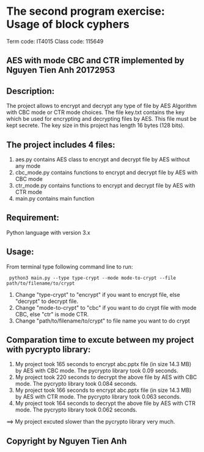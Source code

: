 # The second program exercise: Usage of block cyphers

Term code: IT4015
Class code: 115649

## AES with mode CBC and CTR implemented by Nguyen Tien Anh 20172953

## Description:

The project allows to encrypt and decrypt any type of file by AES Algorithm with CBC mode or CTR mode choices.
The file key.txt contains the key which be used for encrypting and decrypting files by AES. This file must be kept secrete.
The key size in this project has length 16 bytes (128 bits).

## The project includes 4 files:

1. aes.py contains AES class to encrypt and decrypt file by AES without any mode
2. cbc_mode.py contains functions to encrypt and decrypt file by AES with CBC mode
3. ctr_mode.py contains functions to encrypt and decrypt file by AES with CTR mode
4. main.py contains main function

## Requirement:

Python language with version 3.x

## Usage:

From terminal type following command line to run:

```  python3 main.py --type type-crypt --mode mode-to-crypt --file path/to/filename/to/crypt  ```

1. Change "type-crypt" to "encrypt" if you want to encrypt file, else "decrypt" to decrypt file.
2. Change "mode-to-crypt" to "cbc" if you want to do crypt file with mode CBC, else "ctr" is mode CTR.
3. Change "path/to/filename/to/crypt" to file name you want to do crypt

## Comparation time to excute between my project with pycrypto library:

1. My project took 165 seconds to encrypt abc.pptx file (in size 14.3 MB) by AES with CBC mode. The pycrypto library took 0.09 seconds.
2. My project took 220 seconds to decrypt the above file by AES with CBC mode. The pycrypto library took 0.084 seconds.
3. My project took 166 seconds to encrypt abc.pptx file (in size 14.3 MB) by AES with CTR mode. The pycrypto library took 0.063 seconds.
4. My project took 164 seconds to decrypt the above file by AES with CTR mode. The pycrypto library took 0.062 seconds.

==> My project excuted slower than the pycrypto library very much.

## Copyright by Nguyen Tien Anh
